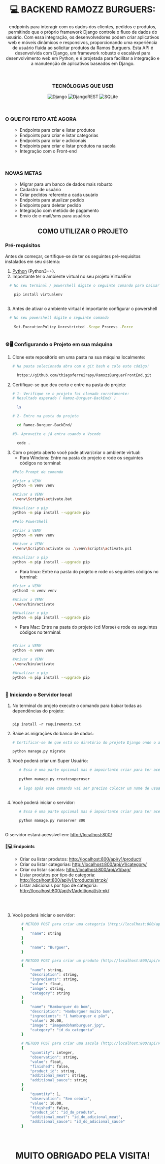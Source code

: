 


<h1 align="center">💻 BACKEND RAMOZZ BURGUERS:</h1>
<p align="center">
  endpoints para interagir com os dados dos clientes, pedidos e produtos, permitindo que o próprio framework Django controle o fluxo de dados do usuário. Com essa integração, os desenvolvedores podem criar aplicativos web e móveis dinâmicos e responsivos, proporcionando uma experiência de usuário fluida ao solicitar produtos da Ramos Burguers. Esta API é desenvolvida com Django, um framework robusto e escalável para desenvolvimento web em Python, e é projetada para facilitar a integração e a manutenção de aplicativos baseados em Django.
</p>
<br/>
<h3 align="center">TECNÓLOGIAS QUE USEI</h2>
<div align="center">

 ![Django](https://img.shields.io/badge/django-%23092E20.svg?style=for-the-badge&logo=django&logoColor=white) ![DjangoREST](https://img.shields.io/badge/DJANGO-REST-ff1709?style=for-the-badge&logo=django&logoColor=white&color=ff1709&labelColor=gray)  ![SQLite](https://img.shields.io/badge/sqlite-%2307405e.svg?style=for-the-badge&logo=sqlite&logoColor=white) 
</div>
   

<br/>
<h3>O QUE FOI FEITO ATÉ AGORA</h2>
<ul>
  
- Endpoints para criar e listar produtos
- Endpoints para criar e listar categorias
- Endpoints para criar e adicionais
- Endpoints para criar e listar produtos na sacola
- Integração com o Front-end
</ul>


<br/>
<h3>NOVAS METAS</h2>
<ul>
  
  - Migrar para um banco de dados mais robusto
  - Cadastro de usuário
  - Criar pedidos referente a cada usuário
  - Endpoints para atualizar pedido
  - Endpoints para deletar pedido
  - Integração com metódo de pagamento
  - Envio de e-mail/sms para usuários
</ul>


<h2 align="center">COMO UTILIZAR O PROJETO</h2>

### Pré-requisitos

Antes de começar, certifique-se de ter os seguintes pré-requisitos instalados em seu sistema:

1. [Python](https://www.python.org/downloads/) (Python3++).
2. Importante ter o ambiente virtual no seu projeto VirtualEnv 
 ```bash
   # No seu terminal / powershell digite o seguinte comando para baixar a virtualenv
   
     pip install virtualenv
   
   ```
3. Antes de ativar o ambiente virtual é importante configurar o powershell
 ```bash
   # No seu powershell digite o seguinte comando
   
     Set-ExecutionPolicy Unrestricted -Scope Process -Force
   
   ```
### ⚙️🖥️ Configurando o Projeto em sua máquina

1. Clone este repositório em uma pasta na sua máquina localmente:
   ```bash
   # Na pasta selecionada abra com o git bash e cole este código!
   
     https://github.com/thiagoferreirapy/RamozzBurguerFrontEnd.git
   
   ```
2. Certifique-se que deu certo e entre na pasta do projeto:
    ```bash
    # 1- Verifique se o projeto foi clonado corretamente:
    # Resultado esperado ( Ramoz-Burguer-BackEnd/ )
    
      ls

    # 2- Entre na pasta do projeto
    
      cd Ramoz-Burguer-BackEnd/

    #3- Aproveite e já entra usando o Vscode

      code .

    
   ```
3. Com o projeto aberto você pode ativar/criar o ambiente virtual:
   - Para Windons:
Entre na pasta do projeto e rode os seguintes códigos no terminal:
    ```bash
    #Pelo Prompt de comando
    
    #Criar a VENV
    python -m venv venv
    
    #Ativar a VENV
    .\venv\Scripts\activate.bat
    
    #Atualizar o pip
    python -m pip install --upgrade pip

    #Pelo PowerShell

    #Criar a VENV
    python -m venv venv

    #Ativar a VENV
    .\venv\Scripts\activate ou .\venv\Scripts\activate.ps1

    #Atualizar o pip
    python -m pip install --upgrade pip
    
   ```
   - Para linux:
Entre na pasta do projeto e rode os seguintes códigos no terminal:
    ```bash
    #Criar a VENV 
    python3 -m venv venv

    #Ativar a VENV
    .\venv/bin/activate

    #Atualizar o pip
    python -m pip install --upgrade pip
    
   ```
   - Para Mac:
Entre na pasta do projeto (cd Morse) e rode os seguintes códigos no terminal:
    ```bash

    #Criar a VENV
    python -m venv venv

    #Ativar a VENV
    .\venv/bin/activate

    #Atualizar o pip
    python -m pip install --upgrade pip
        
   ```
    
### 🚩 Iniciando o Servidor local
1. No terminal do projeto execute o comando para baixar todas as dependências do projeto:
   ```text
   
   pip install -r requirements.txt
   
   ```
2. Baixe as migrações do banco de dados:
   ```bash
   # Certificar-se de que está no diretório do projeto Django onde o arquivo manage.py está localizado
   
   python manage.py migrate
   
   ```
3. Você poderá criar um Super Usuário:
   ```bash
      # Essa é uma parte opcional mas é impoirtante criar para ter acesso a parte de admin do django
     
      python manage.py createsuperuser
  
      # logo após esse comando vai ser preciso colocar um nome de usuario, email(opcional) e senha.
  
   ```
3. Você poderá iniciar o servidor:
   ```bash
      # Essa é uma parte opcional mas é impoirtante criar para ter acesso a parte de admin do django
     
      python manage.py runserver 800
  
   ```
  O servidor estará acessível em: [http://localhost:800/](http://localhost:800/) 
  
  #### 🚩💻 Endpoints
  <ul> 
  
  - Criar ou listar produtos: [http://localhost:800/api/v1/product/](http://localhost:800/api/v1/product/) 
  - Criar ou listar categorias: [http://localhost:800/api/v1/category/](http://localhost:800/api/v1/category/)
  - Criar ou listar sacolas: [http://localhost:800/api/v1/bag/](http://localhost:800/api/v1/bag/)
  - Listar produtos por tipo de categoria: [http://localhost:800/api/v1/products/<str:pk>/](http://localhost:800/api/v1/products/<str:pk>/)
  - Listar adicionais por tipo de categoria: [http://localhost:800/api/v1/additional/<str:pk>/](http://localhost:800/api/v1/additional/<str:pk>/)
  </ul>

<br/>
<br/>

3. Você poderá iniciar o servidor:
    ```bash
        # METODO POST para criar uma categoria (http://localhost:800/api/v1/category/)
        {
            "name": string
        }
        {
            "name": "Burguer",
        } 
    ```
    ```bash
        # METODO POST para criar um produto (http://localhost:800/api/v1/product/)
        {
            "name": string,
            "description": string,
            "ingredients": string,
            "value": float,
            "image": string,
            "category": string
        } 
        {
            "name": "Hamburguer do bom",
            "description": "Hamburguer muito bom",
            "ingredients": "1 hamburguer e pão",
            "value": 20.00,
            "image": "imagemdohamburguer.jpg",
            "category": "id_da_categoria"
        } 
    ```
    ```bash
        # METODO POST para criar uma sacola (http://localhost:800/api/v1/bag/)
        {
            "quantity": integer,
            "observation": string,
            "value": float,
            "finished": false,
            "product_id": string,
            "additional_meat": string,
            "additional_sauce": string
        }
        {
            "quantity": 1,
            "observation": "Sem cebola",
            "value": 10.00,
            "finished": false,
            "product_id": "id_do_produto",
            "additional_meat": "id_do_adicional_meat",
            "additional_sauce": "id_do_adicional_sauce"
        }
    ```
    
<br/>



<h1 align="center">MUITO OBRIGADO PELA VISITA!</h1>

